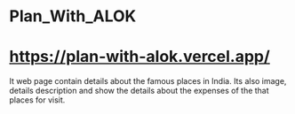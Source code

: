 # Plan_With_ALOK <h1>https://plan-with-alok.vercel.app/</h1>
It web page contain details about the famous places in India. Its also image, details description and show the details about the expenses of the that places for visit. 

